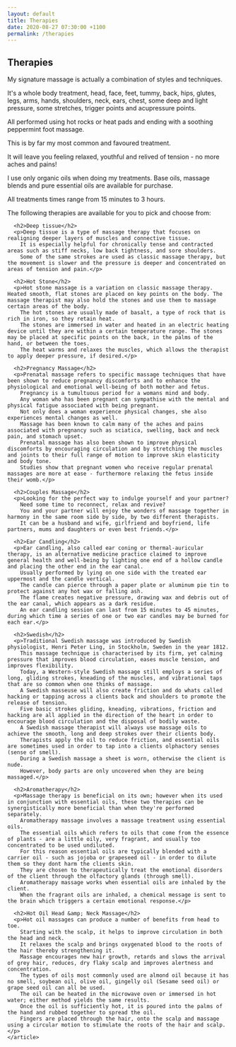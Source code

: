 ```yaml
---
layout: default
title: Therapies
date: 2020-08-27 07:30:00 +1100
permalink: /therapies
---
```


<section>
  <div class="bg">
    <h1>Therapies</h1>
    <article>
      <p>My signature massage is actually a combination of styles and techniques.</p>
      <p>It's a whole body treatment, head, face, feet, tummy, back, hips, glutes, legs, arms, hands, shoulders, neck, ears, chest, some deep and light pressure, some stretches, trigger points and acupressure points.</p>
      <p>All performed using hot rocks or heat pads and ending with a soothing peppermint foot massage.</p>
      <p>This is by far my most common and favoured treatment.</p>
      <p>It will leave you feeling relaxed, youthful and relived of tension - no more aches and pains!</p>
      <p>I use only organic oils when doing my treatments. Base oils, massage blends and pure essential oils are available for purchase.</p>
      <p>All treatments times range from 15 minutes to 3 hours.</p>
      <p>The following therapies are available for you to pick and choose from:</p>

      <h2>Deep tissue</h2>
      <p>Deep tissue is a type of massage therapy that focuses on realigning deeper layers of muscles and connective tissue.
        It is especially helpful for chronically tense and contracted areas such as stiff necks, low back tightness, and sore shoulders.
        Some of the same strokes are used as classic massage therapy, but the movement is slower and the pressure is deeper and concentrated on areas of tension and pain.</p>

      <h2>Hot Stone</h2>
      <p>Hot stone massage is a variation on classic massage therapy. Heated smooth, flat stones are placed on key points on the body. The massage therapist may also hold the stones and use them to massage certain areas of the body.
        The hot stones are usually made of basalt, a type of rock that is rich in iron, so they retain heat.
        The stones are immersed in water and heated in an electric heating device until they are within a certain temperature range. The stones may be placed at specific points on the back, in the palms of the hand, or between the toes.
        The heat warms and relaxes the muscles, which allows the therapist to apply deeper pressure, if desired.</p>

      <h2>Pregnancy Massage</h2>
      <p>Prenatal massage refers to specific massage techniques that have been shown to reduce pregnancy discomforts and to enhance the physiological and emotional well-being of both mother and fetus.
        Pregnancy is a tumultuous period for a womans mind and body.
        Any woman who has been pregnant can sympathise with the mental and physical fatigue associated with being pregnant.
        Not only does a woman experience physical changes, she also experiences mental changes as well.
        Massage has been known to calm many of the aches and pains associated with pregnancy such as sciatica, swelling, back and neck pain, and stomach upset.
        Prenatal massage has also been shown to improve physical discomforts by encouraging circulation and by stretching the muscles and joints to their full range of motion to improve skin elasticity and body tone.
        Studies show that pregnant women who receive regular prenatal massages are more at ease - furthermore relaxing the fetus inside their womb.</p>

      <h2>Couples Massage</h2>
      <p>Looking for the perfect way to indulge yourself and your partner?
        Need some time to reconnect, relax and revive?
        You and your partner will enjoy the wonders of massage together in harmony in the same room side by side, by two different therapists.
        It can be a husband and wife, girlfriend and boyfriend, life partners, mums and daughters or even best friends.</p>

      <h2>Ear Candling</h2>
      <p>Ear candling, also called ear coning or thermal-auricular therapy, is an alternative medicine practice claimed to improve general health and well-being by lighting one end of a hollow candle and placing the other end in the ear canal.
        Usually performed by lying on one side with the treated ear uppermost and the candle vertical.
        The candle can pierce through a paper plate or aluminum pie tin to protect against any hot wax or falling ash.
        The flame creates negative pressure, drawing wax and debris out of the ear canal, which appears as a dark residue.
        An ear candling session can last from 15 minutes to 45 minutes, during which time a series of one or two ear candles may be burned for each ear.</p>

      <h2>Swedish</h2>
      <p>Traditional Swedish massage was introduced by Swedish physiologist, Henri Peter Ling, in Stockholm, Sweden in the year 1812.
        This massage technique is characterised by its firm, yet calming pressure that improves blood circulation, eases muscle tension, and improves flexibility.
        Today, a Western-style Swedish massage still employs a series of long, gliding strokes, kneading of the muscles, and vibrational taps that are so common when one thinks of massage.
        A Swedish masseuse will also create friction and do whats called hacking or tapping across a clients back and shoulders to promote the release of tension.
        Five basic strokes gliding, kneading, vibrations, friction and hacking are all applied in the direction of the heart in order to encourage blood circulation and the disposal of bodily waste.
        A Swedish massage therapist will always use massage oils to achieve the smooth, long and deep strokes over their clients body.
        Therapists apply the oil to reduce friction, and essential oils are sometimes used in order to tap into a clients olphactory senses (sense of smell).
        During a Swedish massage a sheet is worn, otherwise the client is nude.
        However, body parts are only uncovered when they are being massaged.</p>

      <h2>Aromatherapy</h2>
      <p>Massage therapy is beneficial on its own; however when its used in conjunction with essential oils, these two therapies can be synergistically more beneficial than when they're performed separately.
        Aromatherapy massage involves a massage treatment using essential oils.
        The essential oils which refers to oils that come from the essence of plants - are a little oily, very fragrant, and usually too concentrated to be used undiluted.
        For this reason essential oils are typically blended with a carrier oil - such as jojoba or grapeseed oil - in order to dilute them so they dont harm the clients skin.
        They are chosen to therapeutically treat the emotional disorders of the client through the olfactory glands (through smell).
        Aromatherapy massage works when essential oils are inhaled by the client.
        When the fragrant oils are inhaled, a chemical message is sent to the brain which triggers a certain emotional response.</p>

      <h2>Hot Oil Head &amp; Neck Massage</h2>
      <p>Hot oil massages can produce a number of benefits from head to toe.
        Starting with the scalp, it helps to improve circulation in both the head and neck.
        It relaxes the scalp and brings oxygenated blood to the roots of the hair thereby strengthening it.
        Massage encourages new hair growth, retards and slows the arrival of grey hair, reduces, dry flaky scalp and improves alertness and concentration.
        The types of oils most commonly used are almond oil because it has no smell, soybean oil, olive oil, gingelly oil (Sesame seed oil) or grape seed oil can all be used.
        The oil can be heated in the microwave oven or immersed in hot water; either method yields the same results.
        Once the oil is sufficiently hot, it is poured into the palms of the hand and rubbed together to spread the oil.
        Fingers are placed through the hair, onto the scalp and massage using a circular motion to stimulate the roots of the hair and scalp.</p>
    </article>
  </div>
</section>
